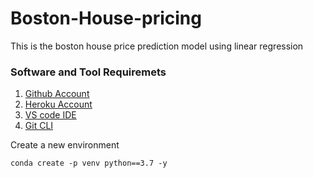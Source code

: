 # Boston-House-pricing
This is the boston house price prediction model using linear regression

### Software and Tool Requiremets
1. [Github Account](http://github.com)
2. [Heroku Account](https://www.heroku.com/)
3. [VS code IDE](https://code.visualstudio.com/)
4. [Git CLI](https://git-scm.com/book/en/v2/Getting-Started-The-Command-Line)

Create a new environment
```
conda create -p venv python==3.7 -y
```
